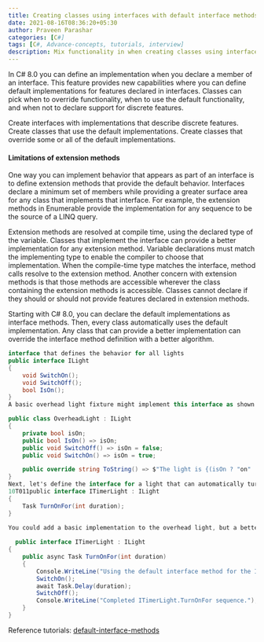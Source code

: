 ```yaml
---
title: Creating classes using interfaces with default interface methods
date: 2021-08-16T08:36:20+05:30
author: Praveen Parashar
categories: [C#]
tags: [C#, Advance-concepts, tutorials, interview]
description: Mix functionality in when creating classes using interfaces with default interface methods
---  
```



  In C# 8.0  you can define an implementation when you declare a member of an interface. This feature provides new capabilities where you can define default implementations for features declared in interfaces. Classes can pick when to override functionality, when to use the default functionality, and when not to declare support for discrete features.  

  Create interfaces with implementations that describe discrete features.
  Create classes that use the default implementations.
  Create classes that override some or all of the default implementations.  

#### Limitations of extension methods 
  
  One way you can implement behavior that appears as part of an interface is to define extension methods that provide the default behavior. Interfaces declare a minimum set of members while providing a greater surface area for any class that implements that interface. For example, the extension methods in Enumerable provide the implementation for any sequence to be the source of a LINQ query.
  

  Extension methods are resolved at compile time, using the declared type of the variable. Classes that implement the interface can provide a better implementation for any extension method. Variable declarations must match the implementing type to enable the compiler to choose that implementation. When the compile-time type matches the interface, method calls resolve to the extension method. Another concern with extension methods is that those methods are accessible wherever the class containing the extension methods is accessible. Classes cannot declare if they should or should not provide features declared in extension methods.

  Starting with C# 8.0, you can declare the default implementations as interface methods. Then, every class automatically uses the default implementation. Any class that can provide a better implementation can override the interface method definition with a better algorithm.

  ```c#
  interface that defines the behavior for all lights
  public interface ILight
  {
      void SwitchOn();
      void SwitchOff();
      bool IsOn();
  }
  A basic overhead light fixture might implement this interface as shown in the following code:

  public class OverheadLight : ILight
  {
      private bool isOn;
      public bool IsOn() => isOn;
      public void SwitchOff() => isOn = false;
      public void SwitchOn() => isOn = true;

      public override string ToString() => $"The light is {(isOn ? "on" : "off")}";
  }
  Next, let's define the interface for a light that can automatically turn off after a timeout:
  10T011public interface ITimerLight : ILight
  {
      Task TurnOnFor(int duration);
  }  

  You could add a basic implementation to the overhead light, but a better solution is to modify this interface definition to provide a virtual default implementation:
    
    public interface ITimerLight : ILight
  {
      public async Task TurnOnFor(int duration)
      {
          Console.WriteLine("Using the default interface method for the ITimerLight.TurnOnFor.");
          SwitchOn();
          await Task.Delay(duration);
          SwitchOff();
          Console.WriteLine("Completed ITimerLight.TurnOnFor sequence.");
      }
  }
  ```

  Reference tutorials:
    <a href="https://docs.microsoft.com/en-us/dotnet/csharp/whats-new/tutorials/mixins-with-default-interface-methods" title="default-interface-methods">default-interface-methods</a>
    